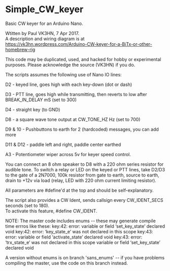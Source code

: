 # Simple_CW_keyer
Basic CW keyer for an Arduino Nano.

Wtitten by Paul VK3HN, 7 Apr 2017.  
A description and wiring diagram is at https://vk3hn.wordpress.com/Arduino-CW-keyer-for-a-BiTx-or-other-homebrew-rig

This code may be duplicated, used, and hacked for hobby or experimental purposes. Please acknowledge the source (VK3HN) if you do.

The scripts assumes the following use of Nano IO lines: 

D2 - keyed line, goes high with each key-down (dot or dash)  

D3 - PTT line, goes high while transmitting, then reverts to low after BREAK_IN_DELAY mS (set to 300)   

D4 - straight key (to GND)

D8 - a square wave tone output at CW_TONE_HZ Hz (set to 700) 

D9 & 10 - Pushbuttons to earth for 2 (hardcoded) messages, you can add more

D11 & D12 - paddle left and right, paddle center earthed 

A3 - Potentiometer wiper across 5v for keyer speed control. 

You can connect an 8 ohm speaker to D8 with a 220 ohm series resistor for audible tone.
To switch a relay or LED on the keyed or PTT lines, take D2/D3 to the gate of a 2N7000, 100k resistor from gate to earth, source to earth, drain to +12v via load (relay, LED with 220 ohm current limiting resistor).   

All parameters are #define'd at the top and should be self-explanatory.

The script also provides a CW Ident, sends callsign every CW_IDENT_SECS seconds (set to 180).  
To activate this feature, #define CW_IDENT.

NOTE: The master code includes enums -- these may generate compile time errros like these:
  key:42: error: variable or field ‘set_key_state’ declared void
  key:42: error: ‘key_state_e’ was not declared in this scope
  key:43: error: variable or field ‘activate_state’ declared void
  key:43: error: ‘trx_state_e’ was not declared in this scope
  variable or field ‘set_key_state’ declared void
  
  A version without enums is on branch 'sans_enums' -- if you have problems compiling the master, use the code on this branch instead.  
